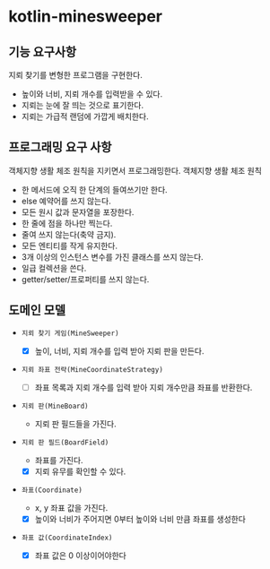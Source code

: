 # kotlin-minesweeper

## 기능 요구사항

지뢰 찾기를 변형한 프로그램을 구현한다.

- 높이와 너비, 지뢰 개수를 입력받을 수 있다.
- 지뢰는 눈에 잘 띄는 것으로 표기한다.
- 지뢰는 가급적 랜덤에 가깝게 배치한다.

## 프로그래밍 요구 사항

객체지향 생활 체조 원칙을 지키면서 프로그래밍한다.
객체지향 생활 체조 원칙

- 한 메서드에 오직 한 단계의 들여쓰기만 한다.
- else 예약어를 쓰지 않는다.
- 모든 원시 값과 문자열을 포장한다.
- 한 줄에 점을 하나만 찍는다.
- 줄여 쓰지 않는다(축약 금지).
- 모든 엔티티를 작게 유지한다.
- 3개 이상의 인스턴스 변수를 가진 클래스를 쓰지 않는다.
- 일급 컬렉션을 쓴다.
- getter/setter/프로퍼티를 쓰지 않는다.

## 도메인 모델

- `지뢰 찾기 게임(MineSweeper)`
  - [X] 높이, 너비, 지뢰 개수를 입력 받아 지뢰 판을 만든다.

- `지뢰 좌표 전략(MineCoordinateStrategy)`
  - [ ] 좌표 목록과 지뢰 개수를 입력 받아 지뢰 개수만큼 좌표를 반환한다.

- `지뢰 판(MineBoard)`
  - 지뢰 판 필드들을 가진다.

- `지뢰 판 필드(BoardField)`
  - 좌표를 가진다.
  - [X] 지뢰 유무를 확인할 수 있다.

- `좌표(Coordinate)`
  - x, y 좌표 값을 가진다.
  - [X] 높이와 너비가 주어지면 0부터 높이와 너비 만큼 좌표를 생성한다

- `좌표 값(CoordinateIndex)`
  - [X] 좌표 값은 0 이상이어야한다

